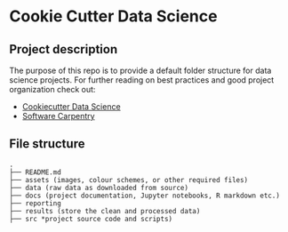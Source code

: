 # Cookie Cutter Data Science

## Project description

The purpose of this repo is to provide a default folder structure for data science projects. For further reading on best practices and good project organization check out:

- [Cookiecutter Data Science](https://drivendata.github.io/cookiecutter-data-science/#opinions)
- [Software Carpentry](https://swcarpentry.github.io/good-enough-practices-in-scientific-computing/)

## File structure

```
.
├── README.md
├── assets (images, colour schemes, or other required files)
├── data (raw data as downloaded from source)
├── docs (project documentation, Jupyter notebooks, R markdown etc.)
├── reporting
├── results (store the clean and processed data)
├── src *project source code and scripts)
```
